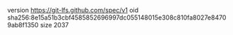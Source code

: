 version https://git-lfs.github.com/spec/v1
oid sha256:8e15a51b3cbf4585852696997dc055148015e308c810fa8027e84709ab8f1350
size 2037
